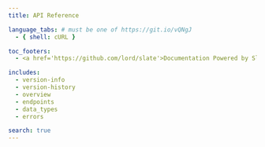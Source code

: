 ```yaml
---
title: API Reference

language_tabs: # must be one of https://git.io/vQNgJ
  - { shell: cURL }

toc_footers:
  - <a href='https://github.com/lord/slate'>Documentation Powered by Slate</a>

includes:
  - version-info
  - version-history
  - overview
  - endpoints
  - data_types
  - errors

search: true
---
```

